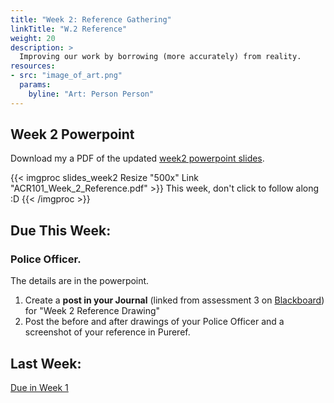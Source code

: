 ```yaml
---
title: "Week 2: Reference Gathering"
linkTitle: "W.2 Reference"
weight: 20
description: >
  Improving our work by borrowing (more accurately) from reality.
resources:
- src: "image_of_art.png"
  params:
    byline: "Art: Person Person"
---
```



## Week 2 Powerpoint

Download my a PDF of the updated [week2 powerpoint slides](ACR101_Week_2_Reference.pdf).

{{< imgproc slides_week2 Resize "500x" Link "ACR101_Week_2_Reference.pdf" >}}
This week, don't click to follow along :D
{{< /imgproc >}}

## Due This Week:

### Police Officer.
The details are in the powerpoint.
1. Create a **post in your Journal** (linked from assessment 3 on [Blackboard](https://laureate-au.blackboard.com/)) for "Week 2 Reference Drawing"
2. Post the before and after drawings of your Police Officer and a screenshot of your reference in Pureref.

## Last Week:

[Due in Week 1](../week1/#due-this-week)

